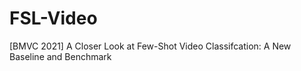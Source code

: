# FSL-Video
[BMVC 2021] A Closer Look at Few-Shot Video Classifcation: A New Baseline and Benchmark

